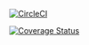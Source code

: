 [![CircleCI](https://circleci.com/gh/MBehtemam/save-the-pony/tree/master.svg?style=svg)](https://circleci.com/gh/MBehtemam/save-the-pony/tree/master)

[![Coverage Status](https://coveralls.io/repos/github/MBehtemam/save-the-pony/badge.svg)](https://coveralls.io/github/MBehtemam/save-the-pony)
